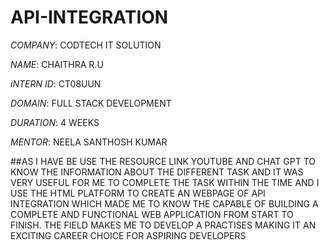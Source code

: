 # API-INTEGRATION

*COMPANY*: CODTECH IT SOLUTION

*NAME*: CHAITHRA R.U

*iNTERN ID*: CT08UUN

*DOMAIN*: FULL STACK DEVELOPMENT

*DURATION*: 4 WEEKS

*MENTOR*: NEELA SANTHOSH KUMAR

##AS I HAVE BE USE THE RESOURCE LINK YOUTUBE AND CHAT GPT TO KNOW THE INFORMATION ABOUT THE DIFFERENT TASK AND IT WAS VERY USEFUL FOR ME TO COMPLETE THE TASK WITHIN THE TIME AND I USE THE HTML PLATFORM TO CREATE AN WEBPAGE OF API INTEGRATION WHICH MADE ME TO KNOW THE CAPABLE OF BUILDING A COMPLETE AND FUNCTIONAL WEB APPLICATION FROM START TO FINISH. THE FIELD MAKES ME TO DEVELOP A PRACTISES MAKING IT AN EXCITING CAREER CHOICE FOR ASPIRING DEVELOPERS
